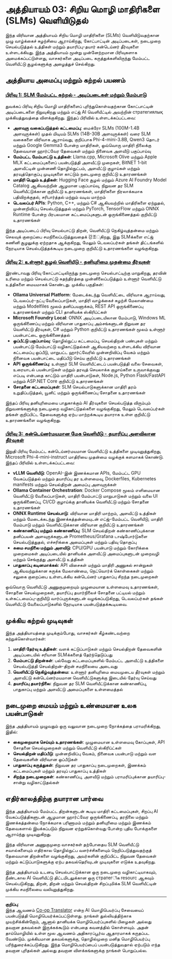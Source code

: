 <!--
CO_OP_TRANSLATOR_METADATA:
{
  "original_hash": "6cf75ae5b01949656a3ad41425c7ffe4",
  "translation_date": "2025-10-11T11:33:00+00:00",
  "source_file": "Module03/README.md",
  "language_code": "ta"
}
-->
# அத்தியாயம் 03: சிறிய மொழி மாதிரிகளை (SLMs) வெளியிடுதல்

இந்த விரிவான அத்தியாயம் சிறிய மொழி மாதிரிகளை (SLMs) வெளியிடுவதற்கான முழு வாழ்க்கைச் சுழற்சியை ஆராய்கிறது, கோட்பாட்டின் அடிப்படைகள், நடைமுறை செயல்படுத்தல் உத்திகள் மற்றும் தயாரிப்பு-தயார் கன்டெய்னர் தீர்வுகளை உள்ளடக்கியது. இந்த அத்தியாயம் மூன்று முன்னேற்றமான பிரிவுகளாக அமைக்கப்பட்டுள்ளது, வாசகர்களை அடிப்படை கருத்துக்களிலிருந்து மேம்பட்ட வெளியீட்டு சூழல்களுக்கு அழைத்துச் செல்கிறது.

## அத்தியாய அமைப்பு மற்றும் கற்றல் பயணம்

### **[பிரிவு 1: SLM மேம்பட்ட கற்றல் - அடிப்படைகள் மற்றும் மேம்பாடு](./01.SLMAdvancedLearning.md)**
துவக்கப் பிரிவு சிறிய மொழி மாதிரிகளைப் புரிந்துகொள்வதற்கான கோட்பாட்டின் அடிப்படைகளை நிறுவுகிறது மற்றும் எட்ஜ் AI வெளியீட்டில் அவற்றின் стратегиялық முக்கியத்துவத்தை விளக்குகிறது. இந்தப் பிரிவில் உள்ளடக்கப்பட்டவை:

- **அளவுரு வகைப்படுத்தல் கட்டமைப்பு**: மைக்ரோ SLMs (100M-1.4B அளவுருக்கள்) முதல் மிடியம் SLMs (14B-30B அளவுருக்கள்) வரை SLM வகைகளை விரிவாக ஆராய்வது, குறிப்பாக Phi-4-mini-3.8B, Qwen3 தொடர் மற்றும் Google Gemma3 போன்ற மாதிரிகள், ஒவ்வொரு மாதிரி நிலைக்கு தேவையான ஹார்ட்வேர தேவைகள் மற்றும் நினைவக அளவீடு பகுப்பாய்வு
- **மேம்பட்ட மேம்பாட்டு உத்திகள்**: Llama.cpp, Microsoft Olive மற்றும் Apple MLX கட்டமைப்புகளைப் பயன்படுத்தி அளவீட்டு முறைகள், BitNET 1-bit அளவீட்டின் முன்னணி தொழில்நுட்பம், அளவீட்டு குழாய்கள் மற்றும் தரவுத்தொகுப்பு முடிவுகளை காட்டும் நடைமுறை குறியீட்டு உதாரணங்கள்
- **மாதிரி பெறும் உத்திகள்**: Hugging Face சூழல் மற்றும் Azure AI Foundry Model Catalog ஆகியவற்றின் ஆழமான பகுப்பாய்வு, நிறுவன தர SLM வெளியீட்டுக்கான குறியீட்டு உதாரணங்கள், மாதிரிகளை நிரலாக்கமாக பதிவிறக்குதல், சரிபார்த்தல் மற்றும் வடிவ மாற்றம்
- **டெவலப்பர் APIs**: Python, C++, மற்றும் C# ஆகியவற்றில் மாதிரிகளை ஏற்றுதல், முன்னறிவிப்பு செயல்படுத்துதல் மற்றும் PyTorch, TensorFlow மற்றும் ONNX Runtime போன்ற பிரபலமான கட்டமைப்புகளுடன் ஒருங்கிணைத்தல் குறியீட்டு உதாரணங்கள்

இந்த அடிப்படைப் பிரிவு செயல்பாட்டு திறன், வெளியீட்டு நெகிழ்வுத்தன்மை மற்றும் செலவுக் குறைப்பை சமநிலைப்படுத்துவதைக் 강조ுகிறது, இது SLMக்களை எட்ஜ் கணினி சூழலுக்கு ஏற்றதாக ஆக்குகிறது, மேலும் டெவலப்பர்கள் தங்கள் திட்டங்களில் நேரடியாக செயல்படுத்தக்கூடிய நடைமுறை குறியீட்டு உதாரணங்களை வழங்குகிறது.

### **[பிரிவு 2: உள்ளூர் சூழல் வெளியீடு - தனியுரிமை முதன்மை தீர்வுகள்](./02.DeployingSLMinLocalEnv.md)**
இரண்டாவது பிரிவு கோட்பாட்டிலிருந்து நடைமுறை செயல்பாட்டிற்கு மாறுகிறது, தரவின் உரிமை மற்றும் செயல்பாட்டு சுதந்திரத்தை முன்னிலைப்படுத்தும் உள்ளூர் வெளியீட்டு உத்திகளை மையமாகக் கொண்டது. முக்கிய பகுதிகள்:

- **Ollama Universal Platform**: மேடைக்கடந்து வெளியீட்டை விரிவாக ஆராய்வது, டெவலப்பர்-நட்பு வேலைப்பாடுகள், மாதிரி வாழ்க்கைச் சுழற்சி மேலாண்மை மற்றும் Modelfiles மூலம் தனிப்பயனாக்கம், REST API ஒருங்கிணைப்பு உதாரணங்கள் மற்றும் CLI தானியக்க ஸ்கிரிப்ட்கள்
- **Microsoft Foundry Local**: ONNX அடிப்படையிலான மேம்பாடு, Windows ML ஒருங்கிணைப்பு மற்றும் விரிவான பாதுகாப்பு அம்சங்களுடன் நிறுவன தர வெளியீட்டு தீர்வுகள், C# மற்றும் Python குறியீட்டு உதாரணங்கள் மூலம் உள்ளூர் பயன்பாட்டை ஒருங்கிணைத்தல்
- **ஒப்பீட்டு பகுப்பாய்வு**: தொழில்நுட்ப கட்டமைப்பு, செயல்திறன் பண்புகள் மற்றும் பயன்பாட்டு மேம்பாட்டு வழிகாட்டுதல்கள் ஆகியவற்றை உள்ளடக்கிய விரிவான கட்டமைப்பு ஒப்பீடு, மாறுபட்ட ஹார்ட்வேரில் முன்னறிவிப்பு வேகம் மற்றும் நினைவக பயன்பாட்டை மதிப்பீடு செய்ய குறியீட்டு உதாரணங்கள்
- **API ஒருங்கிணைப்பு**: உள்ளூர் SLM வெளியீட்டைப் பயன்படுத்தி வலை சேவைகள், உரையாடல் பயன்பாடுகள் மற்றும் தரவுத் செயலாக்க குழாய்களை உருவாக்குவது எப்படி என்பதை காட்டும் மாதிரி பயன்பாடுகள், Node.js, Python Flask/FastAPI மற்றும் ASP.NET Core குறியீட்டு உதாரணங்கள்
- **சோதனை கட்டமைப்புகள்**: SLM செயல்பாடுகளுக்கான மாதிரி தரம் உறுதிப்படுத்தல், யூனிட் மற்றும் ஒருங்கிணைப்பு சோதனை உதாரணங்கள்

இந்தப் பிரிவு தனியுரிமையை பாதுகாக்கும் AI தீர்வுகளை செயல்படுத்த விரும்பும் நிறுவனங்களுக்கு நடைமுறை வழிகாட்டுதல்களை வழங்குகிறது, மேலும் டெவலப்பர்கள் தங்கள் குறிப்பிட்ட தேவைகளுக்கு ஏற்ப மாற்றக்கூடிய தயாராக உள்ள குறியீட்டு உதாரணங்களை வழங்குகிறது.

### **[பிரிவு 3: கன்டெய்னர்மயமான மேக வெளியீடு - தயாரிப்பு அளவிலான தீர்வுகள்](./03.DeployingSLMinCloud.md)**
இறுதி பிரிவு மேம்பட்ட கன்டெய்னர்மயமான வெளியீட்டு உத்திகளை முடிவுறுத்துகிறது, Microsoft Phi-4-mini-instruct மாதிரியை முதன்மை வழக்குக் களமாகக் கொண்டு. இந்தப் பிரிவில் உள்ளடக்கப்பட்டவை:

- **vLLM வெளியீடு**: OpenAI-இன் இணக்கமான APIs, மேம்பட்ட GPU வேகப்படுத்தல் மற்றும் தயாரிப்பு தர உள்ளமைவு, Dockerfiles, Kubernetes manifests மற்றும் செயல்திறன் அமைப்பு அளவுருக்கள்
- **Ollama Container Orchestration**: Docker Compose மூலம் எளிமையான வெளியீட்டு வேலைப்பாடுகள், மாதிரி மேம்பாட்டு மாறுபாடுகள் மற்றும் வலை UI ஒருங்கிணைப்பு, CI/CD குழாய்க்கு தானியக்க வெளியீட்டு மற்றும் சோதனை உதாரணங்கள்
- **ONNX Runtime செயல்பாடு**: விரிவான மாதிரி மாற்றம், அளவீட்டு உத்திகள் மற்றும் மேடைக்கடந்து இணக்கத்தன்மையுடன் எட்ஜ்-மேம்பட்ட வெளியீடு, மாதிரி மேம்பாடு மற்றும் வெளியீட்டுக்கான விரிவான குறியீட்டு உதாரணங்கள்
- **கண்காணிப்பு மற்றும் கண்காணிப்பு**: SLM செயல்திறன் கண்காணிப்புக்கான தனிப்பயன் அளவுருக்களுடன் Prometheus/Grafana டாஷ்போர்டுகளை செயல்படுத்துதல், எச்சரிக்கை அமைப்புகள் மற்றும் பதிவு தொகுப்பு
- **சுமை சமநிலை மற்றும் அளவீடு**: CPU/GPU பயன்பாடு மற்றும் கோரிக்கை முறைமைகள் அடிப்படையில் தானியக்க அளவீட்டு அமைப்புகளுடன் முறைவழி மற்றும் செங்குத்து அளவீட்டு உத்திகள்
- **பாதுகாப்பு கடினமாக்கல்**: API விசைகள் மற்றும் மாதிரி அணுகல் சான்றுகள் ஆகியவற்றுக்கான சுருக்க மேலாண்மை, நெட்வொர்க் கொள்கைகள் மற்றும் சலுகை குறைப்பை உள்ளடக்கிய கன்டெய்னர் பாதுகாப்பு சிறந்த நடைமுறைகள்

ஒவ்வொரு வெளியீட்டு அணுகுமுறையும் முழுமையான உள்ளமைவு உதாரணங்கள், சோதனை செயல்முறைகள், தயாரிப்பு தயார்நிலைச் சோதனை பட்டியல் மற்றும் உள்கட்டமைப்பு-குறியீடு வார்ப்புருக்களுடன் வழங்கப்படுகிறது, டெவலப்பர்கள் தங்கள் வெளியீட்டு வேலைப்பாடுகளில் நேரடியாக பயன்படுத்தக்கூடியவை.

## முக்கிய கற்றல் முடிவுகள்

இந்த அத்தியாயத்தை முடிக்கும்போது, வாசகர்கள் கீழ்கண்டவற்றை கற்றுக்கொள்வார்கள்:

1. **மாதிரி தேர்வு உத்திகள்**: வளக் கட்டுப்பாடுகள் மற்றும் செயல்திறன் தேவைகளின் அடிப்படையில் சரியான SLMக்களைத் தேர்ந்தெடுப்பது
2. **மேம்பாட்டு திறன்கள்**: பல்வேறு கட்டமைப்புகளில் மேம்பட்ட அளவீட்டு உத்திகளை செயல்படுத்தி செயல்திறன்-திறன் சமநிலையை அடைவது
3. **வெளியீட்டு நெகிழ்வுத்தன்மை**: உள்ளூர் தனியுரிமை மையமுடைய தீர்வுகள் மற்றும் அளவீட்டு கன்டெய்னர்மயமான வெளியீட்டுகளுக்கு இடையில் தேர்வு செய்வது
4. **தயாரிப்பு தயார்நிலை**: நிறுவன தர SLM வெளியீட்டுக்கான கண்காணிப்பு, பாதுகாப்பு மற்றும் அளவீட்டு அமைப்புகளை உள்ளமைத்தல்

## நடைமுறை மையம் மற்றும் உண்மையான உலக பயன்பாடுகள்

இந்த அத்தியாயம் முழுவதும் ஒரு வலுவான நடைமுறை நோக்கத்தை பராமரிக்கிறது, இதில்:

- **கைமுறையாக செய்யும் உதாரணங்கள்**: முழுமையான உள்ளமைவு கோப்புகள், API சோதனை செயல்முறைகள் மற்றும் வெளியீட்டு ஸ்கிரிப்ட்கள்
- **செயல்திறன் மதிப்பீடு**: முன்னறிவிப்பு வேகம், நினைவக பயன்பாடு மற்றும் வள தேவைகளின் விரிவான ஒப்பீடுகள்
- **பாதுகாப்பு கருத்துகள்**: நிறுவன தர பாதுகாப்பு நடைமுறைகள், இணக்கம் கட்டமைப்புகள் மற்றும் தரவுப் பாதுகாப்பு உத்திகள்
- **சிறந்த நடைமுறைகள்**: கண்காணிப்பு, அளவீடு மற்றும் பராமரிப்புக்கான தயாரிப்பு-சான்று வழிகாட்டுதல்கள்

## எதிர்காலத்திற்கு தயாரான பார்வை

இந்த அத்தியாயம் மேம்பட்ட திறன்களுடன் கூடிய மாதிரி கட்டமைப்புகள், சிறப்பு AI வேகப்படுத்திகளுடன் ஆழமான ஹார்ட்வேர ஒருங்கிணைப்பு, தரநிலை மற்றும் இணக்கத்தன்மை நோக்கமாக பரிணாமம் மற்றும் தனியுரிமை மற்றும் இணக்கம் தேவைகளால் இயக்கப்படும் நிறுவன ஏற்றுக்கொள்வது போன்ற புதிய போக்குகளை ஆராய்ந்து முடிவுறுகிறது.

இந்த விரிவான அணுகுமுறை வாசகர்கள் தற்போதைய SLM வெளியீட்டு சவால்களையும் எதிர்கால தொழில்நுட்ப வளர்ச்சிகளையும் நெறிப்படுத்துவதற்குத் தேவையான திறன்களை வழங்குகிறது, அவர்களின் குறிப்பிட்ட நிறுவன தேவைகள் மற்றும் கட்டுப்பாடுகளுக்கு ஏற்ப தகவல்தெரிவுடன் முடிவுகளை எடுக்க உதவுகிறது.

இந்த அத்தியாயம் உடனடி செயல்பாட்டுக்கான ஒரு நடைமுறை வழிகாட்டியாகவும், நீண்டகால AI வெளியீட்டு திட்டமிடலுக்கான ஒரு стратегிக resourc ஆகவும் செயல்படுகிறது, திறன், திறன் மற்றும் செயல்திறன் சிறப்புமிக்க SLM வெளியீட்டின் முக்கிய சமநிலையை வலியுறுத்துகிறது.

---

**குறிப்பு**:  
இந்த ஆவணம் [Co-op Translator](https://github.com/Azure/co-op-translator) என்ற AI மொழிபெயர்ப்பு சேவையைப் பயன்படுத்தி மொழிபெயர்க்கப்பட்டுள்ளது. நாங்கள் துல்லியத்திற்காக முயற்சிக்கின்றோம், ஆனால் தானியக்க மொழிபெயர்ப்புகளில் பிழைகள் அல்லது தவறான தகவல்கள் இருக்கக்கூடும் என்பதை கவனத்தில் கொள்ளவும். அதன் தாய்மொழியில் உள்ள மூல ஆவணம் அதிகாரப்பூர்வ ஆதாரமாகக் கருதப்பட வேண்டும். முக்கியமான தகவல்களுக்கு, தொழில்முறை மனித மொழிபெயர்ப்பு பரிந்துரைக்கப்படுகிறது. இந்த மொழிபெயர்ப்பைப் பயன்படுத்துவதால் ஏற்படும் எந்த தவறான புரிதல்கள் அல்லது தவறான விளக்கங்களுக்கு நாங்கள் பொறுப்பல்ல.